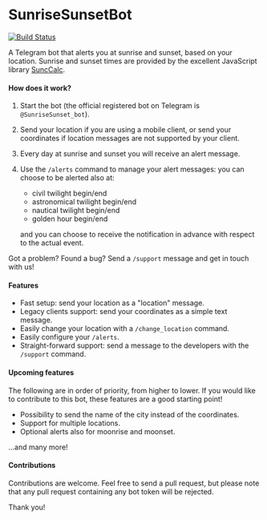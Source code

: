 # SunriseSunsetBot
[![Build Status](https://travis-ci.org/carlopantaleo/SunriseSunsetBot.svg?branch=master)](https://travis-ci.org/carlopantaleo/SunriseSunsetBot)

A Telegram bot that alerts you at sunrise and sunset, based on your location. Sunrise and sunset times are provided by
the excellent JavaScript library [SuncCalc](https://github.com/mourner/suncalc).

#### How does it work?
1. Start the bot (the official registered bot on Telegram is `@SunriseSunset_bot`).
2. Send your location if you are using a mobile client, or send your coordinates if location messages are not supported
by your client.
3. Every day at sunrise and sunset you will receive an alert message.
4. Use the `/alerts` command to manage your alert messages: you can choose to be alerted also at:
   - civil twilight begin/end
   - astronomical twilight begin/end
   - nautical twilight begin/end
   - golden hour begin/end

   and you can choose to receive the notification in advance with respect to the actual event.

Got a problem? Found a bug? Send a `/support` message and get in touch with us!

#### Features
* Fast setup: send your location as a "location" message.
* Legacy clients support: send your coordinates as a simple text message.
* Easily change your location with a `/change_location` command.
* Easily configure your `/alerts`.
* Straight-forward support: send a message to the developers with the `/support` command.

#### Upcoming features
The following are in order of priority, from higher to lower. If you would like to contribute to this bot, these
features are a good starting point!
* Possibility to send the name of the city instead of the coordinates.
* Support for multiple locations.
* Optional alerts also for moonrise and moonset.

...and many more!

#### Contributions
Contributions are welcome. Feel free to send a pull request, but please note that any pull request containing any bot
token will be rejected.

Thank you!